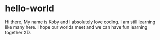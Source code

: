 # hello-world
Hi there,
My name is Koby and I absolutely love coding.
I am still learning like many here. I hope our worlds meet and we can have fun learning together XD.
